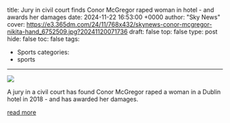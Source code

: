title: Jury in civil court finds Conor McGregor raped woman in hotel - and awards her damages
date: 2024-11-22 16:53:00 +0000
author: "Sky News"
cover: https://e3.365dm.com/24/11/768x432/skynews-conor-mcgregor-nikita-hand_6752509.jpg?20241120071736
draft: false
top: false
type: post
hide: false
toc: false
tags:
  - Sports
categories:
  - sports
---

![](https://e3.365dm.com/24/11/768x432/skynews-conor-mcgregor-nikita-hand_6752509.jpg?20241120071736)

A jury in a civil court has found Conor McGregor raped a woman in a Dublin hotel in 2018 - and has awarded her damages.

[read more](https://news.sky.com/story/jury-in-civil-court-finds-conor-mcgregor-raped-woman-in-hotel-and-awards-her-damages-13257049)

